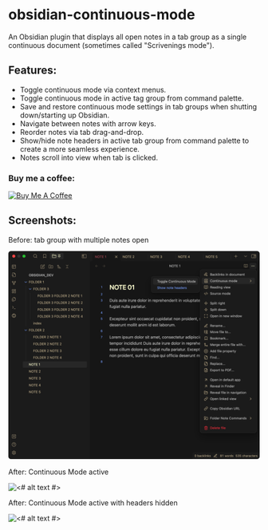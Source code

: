 # obsidian-continuous-mode

An Obsidian plugin that displays all open notes in a tab group as a single continuous document (sometimes called "Scrivenings mode"). 

## Features: 
 - Toggle continuous mode via context menus.
 - Toggle continuous mode in active tag group from command palette.
 - Save and restore continuous mode settings in tab groups when shutting down/starting up Obsidian.
 - Navigate between notes with arrow keys.
 - Reorder notes via tab drag-and-drop.
 - Show/hide note headers in active tab group from command palette to create a more seamless experience.
 - Notes scroll into view when tab is clicked.

### Buy me a coffee:

<a href="https://www.buymeacoffee.com/fiLtliTFxQ" target="_blank"><img src="https://cdn.buymeacoffee.com/buttons/v2/default-yellow.png" alt="Buy Me A Coffee" style="height: 40px !important;" ></a>

## Screenshots:

Before: tab group with multiple notes open

![<# alt text #>](assets/before.png "before.png")

After: Continuous Mode active

![<# alt text #>](assets/after.png "after.png")

After: Continuous Mode active with headers hidden

![<# alt text #>](assets/after-no-headers.png "after-no-headers.png")

